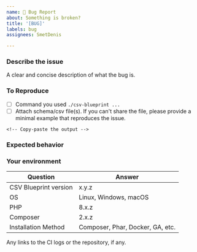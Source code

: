 ```yaml
---
name: 🐞 Bug Report
about: Something is broken?
title: '[BUG]'
labels: bug
assignees: SmetDenis

---
```


### Describe the issue
A clear and concise description of what the bug is.


### To Reproduce
- [ ] Command you used `./csv-blueprint ...`
- [ ] Attach schema/csv file(s). If you can't share the file, please provide a minimal example that reproduces the issue.

```text
<!-- Copy-paste the output -->

```


### Expected behavior

<!-- A clear and concise description of what you expected to happen. -->


### Your environment

| Question              | Answer                           |
|-----------------------|----------------------------------
| CSV Blueprint version | x.y.z                            
| OS                    | Linux, Windows, macOS            
| PHP                   | 8.x.z                            
| Composer              | 2.x.z                            
| Installation Method   | Composer, Phar, Docker, GA, etc. 

Any links to the CI logs or the repository, if any.
